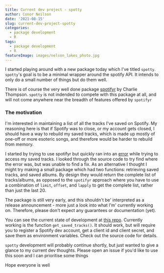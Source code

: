 ```yaml
---
title: Current dev project - spotty
author: Conor Neilson
date: '2021-08-15'
slug: current-dev-project-spotty
categories:
  - package development
  - R
tags:
  - package development
  - R
featureImage: images/nelson_lakes_photo.jpg
---
```


I started playing around with a new package today which I've titled `spotty`. `spotty`'s goal is to be a minimal wrapper around the spotify API. It intends to only do a small number of things but do them well. 

There is of course the very well done package [spotifyr](https://github.com/charlie86/spotifyr) by Charlie Thompson. `spotty` is not indended to compete with this package at all, and will not come anywhere near the breadth of features offered by `spotifyr`

### The motivation

I'm interested in maintaining a list of all the tracks I've saved on Spotify. My reasoning here is that if Spotify was to close, or my account gets closed, I should have a way to rebuild my saved tracks, which is made up mostly of one-off or more esoteric songs, and therefore would be harder to rebuild from memory. 

I started by trying to use spotifyr but quickly ran into an [error](https://github.com/charlie86/spotifyr/issues/157) while trying to access my saved tracks. I looked through the source code to try find where the error was, but was unable to find a fix. As an alternative I thought I might try making a small package which had two functions: retrieving saved tracks, and saved albums. By design they would return the complete list of tracks/albums, as opposed to the `spotifyr` approach where you have to use a combination of `limit`, `offset`, and `lapply` to get the complete list, rather than just the last 20.

The package is still very early, and this shouldn't be' interpreted as a release announcement - more just a look into what I'm' currently working on. Therefore, please don't expect any guarantees or documentation (yet). 

You can see the current state of development at [this repo](https://github.com/condwanaland/spotty). Currently working is the function `get_saved_tracks()`. It should work, but will require you to register a Spotify dev account, get a client id and client secret, and save them as environment variables. Check out the source code for details. 

`spotty` development will probably continue shortly, but just wanted to give a glance to my current dev thoughts. Please open an issue if you'd like to use this soon and I can prioritise some things

Hope everyone is well